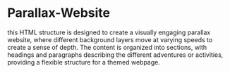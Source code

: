 # Parallax-Website
this HTML structure is designed to create a visually engaging parallax website, where different background layers move at varying speeds to create a sense of depth. The content is organized into sections, with headings and paragraphs describing the different adventures or activities, providing a flexible structure for a themed webpage.
